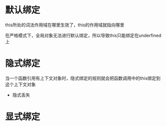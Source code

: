 # 默认绑定
this所处的词法作用域在哪里生效了，this的作用域就指向哪里

在严格模式下，全局对象无法进行默认绑定，所以导致this只能绑定在underfined上

# 隐式绑定
当一个函数引用有上下文对象时，隐式绑定的规则就会把函数调用中的this绑定到这个上下文对象

- 隐式丢失

# 显式绑定